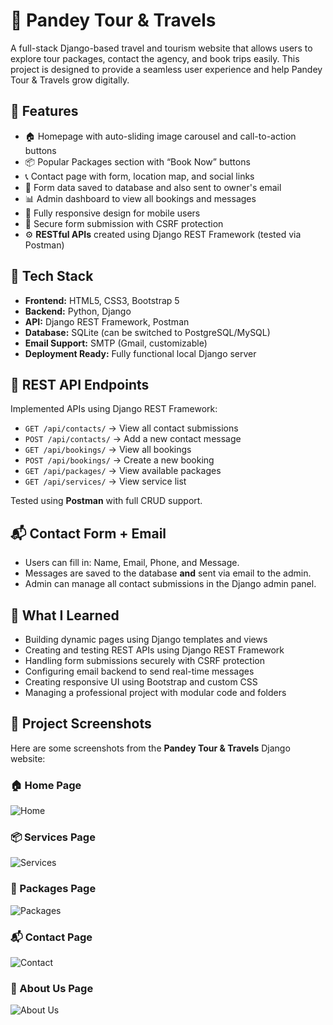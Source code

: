 # 🚌 Pandey Tour & Travels

A full-stack Django-based travel and tourism website that allows users to explore tour packages, contact the agency, and book trips easily. This project is designed to provide a seamless user experience and help Pandey Tour & Travels grow digitally.

## 🚀 Features

- 🏠 Homepage with auto-sliding image carousel and call-to-action buttons
- 📦 Popular Packages section with “Book Now” buttons
- 📞 Contact page with form, location map, and social links
- 📧 Form data saved to database and also sent to owner's email
- 📊 Admin dashboard to view all bookings and messages
- 📱 Fully responsive design for mobile users
- 🔐 Secure form submission with CSRF protection
- ⚙️ **RESTful APIs** created using Django REST Framework (tested via Postman)

## 🔧 Tech Stack

- **Frontend:** HTML5, CSS3, Bootstrap 5
- **Backend:** Python, Django
- **API:** Django REST Framework, Postman
- **Database:** SQLite (can be switched to PostgreSQL/MySQL)
- **Email Support:** SMTP (Gmail, customizable)
- **Deployment Ready:** Fully functional local Django server

## 🔌 REST API Endpoints

Implemented APIs using Django REST Framework:

- `GET /api/contacts/` → View all contact submissions
- `POST /api/contacts/` → Add a new contact message
- `GET /api/bookings/` → View all bookings
- `POST /api/bookings/` → Create a new booking
- `GET /api/packages/` → View available packages
- `GET /api/services/` → View service list

Tested using **Postman** with full CRUD support.

## 📬 Contact Form + Email

- Users can fill in: Name, Email, Phone, and Message.
- Messages are saved to the database **and** sent via email to the admin.
- Admin can manage all contact submissions in the Django admin panel.

## 🧠 What I Learned

- Building dynamic pages using Django templates and views
- Creating and testing REST APIs using Django REST Framework
- Handling form submissions securely with CSRF protection
- Configuring email backend to send real-time messages
- Creating responsive UI using Bootstrap and custom CSS
- Managing a professional project with modular code and folders

## 📸 Project Screenshots

Here are some screenshots from the **Pandey Tour & Travels** Django website:

### 🏠 Home Page
![Home](screenshots/home.png)

### 📦 Services Page
![Services](screenshots/services.png)

### 📁 Packages Page
![Packages](screenshots/packages.png)

### 📬 Contact Page
![Contact](screenshots/contact.png)

### 📃 About Us Page
![About Us](screenshots/aboutus.png)
